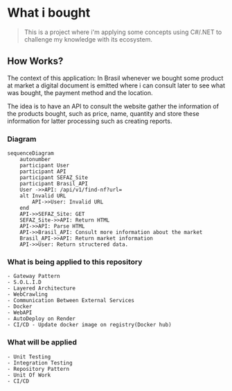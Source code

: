 # What i bought

> This is a project where i'm applying some concepts using C#/.NET to challenge my knowledge with its ecosystem.

## How Works?

The context of this application: In Brasil whenever we bought some product at market a digital document is emitted  where i can consult later to see what was bought, the payment method and the location.

The idea is to have an API to consult the website gather the information of the products bought, such as price, name, quantity and store these information for latter processing such as creating reports.

### Diagram
```mermaid
sequenceDiagram
    autonumber
    participant User
    participant API
    participant SEFAZ_Site
    participant Brasil_API
    User ->>API: /api/v1/find-nf?url=
    alt Invalid URL
        API->>User: Invalid URL
    end
    API->>SEFAZ_Site: GET 
    SEFAZ_Site->>API: Return HTML
    API->>API: Parse HTML
    API->>Brasil_API: Consult more information about the market
    Brasil_API->>API: Return market information
    API->>User: Return structered data.
```

### What is being applied to this repository
    - Gateway Pattern
    - S.O.L.I.D
    - Layered Architecture
    - WebCrawling
    - Communication Between External Services
    - Docker
    - WebAPI
    - AutoDeploy on Render
    - CI/CD - Update docker image on registry(Docker hub)

 ### What will be applied
    - Unit Testing
    - Integration Testing 
    - Repository Pattern
    - Unit Of Work
    - CI/CD
